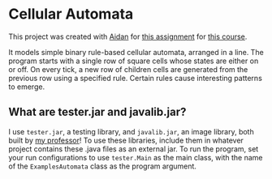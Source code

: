 # Cellular Automata

This project was created with [Aidan](https://github.com/AidanSullivan03) for [this assignment](https://course.ccs.neu.edu/cs2510a/assignment7.html) for [this course](https://course.ccs.neu.edu/cs2510a/index.html). 

It models simple binary rule-based cellular automata, arranged in a line. The program starts with a single row of square cells whose states are either on or off. On every tick, a new row of children cells are generated from the previous row using a specified rule. Certain rules cause interesting patterns to emerge. 

## What are tester.jar and javalib.jar?
I use `tester.jar`, a testing library, and `javalib.jar`, an image library, both built by [my professor](https://www.khoury.northeastern.edu/people/benjamin-lerner/)! To use these libraries, include them in whatever project contains these .java files as an external jar. To run the program, set your run configurations to use `tester.Main` as the main class, with the name of the `ExamplesAutomata` class as the program argument. 
